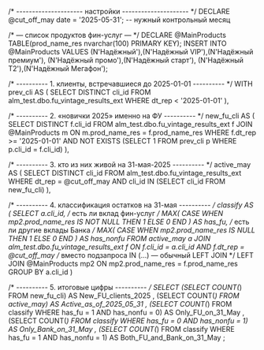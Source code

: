 /* ---------------------   настройки   --------------------- */
DECLARE @cut_off_may date = '2025-05-31';   -- нужный контрольный месяц

/* — список продуктов фин-услуг — */
DECLARE @MainProducts TABLE(prod_name_res nvarchar(100) PRIMARY KEY);
INSERT INTO @MainProducts VALUES
(N'Надёжный'),(N'Надёжный VIP'),(N'Надёжный премиум'),
(N'Надёжный промо'),(N'Надёжный старт'),
(N'Надёжный Т2'),(N'Надёжный Мегафон');

/* ---------- 1. клиенты, встречавшиеся до 2025-01-01 ---------- */
WITH prev_cli AS (
    SELECT DISTINCT cli_id
    FROM   alm_test.dbo.fu_vintage_results_ext
    WHERE  dt_rep < '2025-01-01'
),

/* ---------- 2. «новички 2025» именно на ФУ ---------- */
new_fu_cli AS (
    SELECT DISTINCT f.cli_id
    FROM   alm_test.dbo.fu_vintage_results_ext f
    JOIN   @MainProducts m ON m.prod_name_res = f.prod_name_res
    WHERE  f.dt_rep >= '2025-01-01'
      AND  NOT EXISTS (SELECT 1 FROM prev_cli p WHERE p.cli_id = f.cli_id)
),

/* ---------- 3. кто из них живой на 31-мая-2025 ---------- */
active_may AS (
    SELECT DISTINCT cli_id
    FROM   alm_test.dbo.fu_vintage_results_ext
    WHERE  dt_rep = @cut_off_may
      AND  cli_id IN (SELECT cli_id FROM new_fu_cli)
),

/* ---------- 4. классификация остатков на 31-мая ---------- */
classify AS (
    SELECT  a.cli_id,
            /* есть ли вклад фин-услуг */
            MAX( CASE WHEN mp2.prod_name_res IS NOT NULL THEN 1 ELSE 0 END ) AS has_fu,
            /* есть ли другие вклады Банка */
            MAX( CASE WHEN mp2.prod_name_res IS     NULL THEN 1 ELSE 0 END ) AS has_nonfu
    FROM   active_may              a
    JOIN   alm_test.dbo.fu_vintage_results_ext f
           ON f.cli_id = a.cli_id
          AND f.dt_rep = @cut_off_may
    /* вместо подзапроса IN (…) — обычный LEFT JOIN */
    LEFT  JOIN @MainProducts mp2
           ON mp2.prod_name_res = f.prod_name_res
    GROUP BY a.cli_id
)

/* ---------- 5. итоговые цифры ---------- */
SELECT
    (SELECT COUNT(*) FROM new_fu_cli)                                            AS New_FU_clients_2025 ,
    (SELECT COUNT(*) FROM active_may)                                            AS Active_as_of_2025_05_31 ,
    (SELECT COUNT(*) FROM classify WHERE has_fu = 1 AND has_nonfu = 0)           AS Only_FU_on_31_May ,
    (SELECT COUNT(*) FROM classify WHERE has_fu = 0 AND has_nonfu = 1)           AS Only_Bank_on_31_May ,
    (SELECT COUNT(*) FROM classify WHERE has_fu = 1 AND has_nonfu = 1)           AS Both_FU_and_Bank_on_31_May ;
